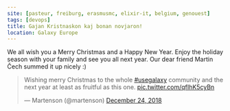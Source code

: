 ```yaml
---
site: [pasteur, freiburg, erasmusmc, elixir-it, belgium, genouest]
tags: [devops]
title: Gajan Kristnaskon kaj bonan novjaron!
location: Galaxy Europe
---
```


We all wish you a Merry Christmas and a Happy New Year.
Enjoy the holiday season with your family and see you all next year. Our dear friend Martin Čech summed it up nicely :)

<blockquote class="twitter-tweet" data-lang="en"><p lang="en" dir="ltr">Wishing merry Christmas to the whole <a href="https://twitter.com/hashtag/usegalaxy?src=hash&amp;ref_src=twsrc%5Etfw">#usegalaxy</a> community and the next year at least as fruitful as this one. <a href="https://t.co/qfIhK5cyBn">pic.twitter.com/qfIhK5cyBn</a></p>&mdash; Martenson (@martenson) <a href="https://twitter.com/martenson/status/1077305473706217472?ref_src=twsrc%5Etfw">December 24, 2018</a></blockquote>
<script async src="https://platform.twitter.com/widgets.js" charset="utf-8"></script>

<!--img src="/assets/media/for_santa.png" height="400px" alt="Image by Paula Grüning as a present for Santa." /-->







